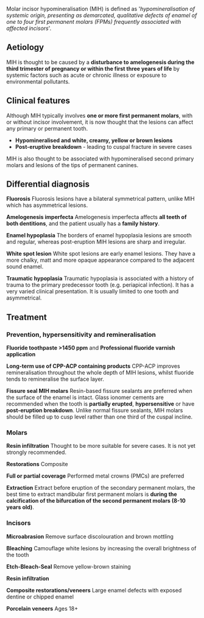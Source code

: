 Molar incisor hypomineralisation (MIH) is defined as '*hypomineralisation of systemic origin, presenting as demarcated, qualitative defects of enamel of one to four first permanent molars (FPMs) frequently associated with affected incisors*'.

## Aetiology
MIH is thought to be caused by a **disturbance to amelogenesis during the third trimester of pregnancy or within the first three years of life** by systemic factors such as acute or chronic illness or exposure to environmental pollutants.

## Clinical features

Although MIH typically involves **one or more first permanent molars**, with or without incisor involvement, it is now thought that the lesions can affect any primary or permanent tooth. 

* **Hypomineralised and white, creamy, yellow or brown lesions**
* **Post-eruptive breakdown** - leading to cuspal fracture in severe cases

MIH is also thought to be associated with hypomineralised second primary molars and lesions of the tips of permanent canines.

## Differential diagnosis

**Fluorosis**
Fluorosis lesions have a bilateral symmetrical pattern, unlike MIH which has asymmetrical lesions.

**Amelogenesis imperfecta**
Amelogenesis imperfecta affects **all teeth of both dentitions**, and the patient usually has a **family history**.

**Enamel hypoplasia**
The borders of enamel hypoplasia lesions are smooth and regular, whereas post-eruption MIH lesions are sharp and irregular.

**White spot lesion**
White spot lesions are early enamel lesions. They have a more chalky, matt and more opaque appearance compared to the adjacent sound enamel.

**Traumatic hypoplasia**
Traumatic hypoplasia is associated with a history of trauma to the primary predecessor tooth (e.g. periapical infection). It has a very varied clinical presentation. It is usually limited to one tooth and asymmetrical.

## Treatment

### Prevention, hypersensitivity and remineralisation

**Fluoride toothpaste >1450 ppm** and **Professional fluoride varnish application**

**Long-term use of CPP-ACP containing products**
CPP-ACP improves remineralisation throughout the whole depth of MIH lesions, whilst fluoride tends to remineralise the surface layer.

**Fissure seal MIH molars**
Resin-based fissure sealants are preferred when the surface of the enamel is intact. Glass ionomer cements are recommended when the tooth is **partially erupted**, **hypersensitive** or have **post-eruption breakdown**.
Unlike normal fissure sealants, MIH molars should be filled up to cusp level rather than one third of the cuspal incline.

### Molars

**Resin infiltration**
Thought to be more suitable for severe cases. It is not yet strongly recommended.

**Restorations**
Composite

**Full or partial coverage**
Performed metal crowns (PMCs) are preferred

**Extraction**
Extract before eruption of the secondary permanent molars, the best time to extract mandibular first permanent molars is **during the calcification of the bifurcation of the second permanent molars (8-10 years old)**.

### Incisors

**Microabrasion**
Remove surface discolouration and brown mottling 

**Bleaching**
Camouflage white lesions by increasing the overall brightness of the tooth

**Etch-Bleach-Seal**
Remove yellow-brown staining

**Resin infiltration**

**Composite restorations/veneers**
Large enamel defects with exposed dentine or chipped enamel

**Porcelain veneers**
Ages 18+